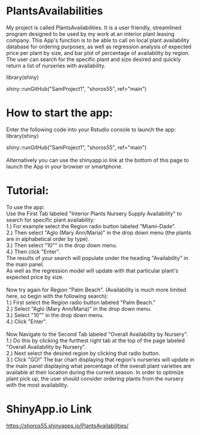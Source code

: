 # PlantsAvailabilities
My project is called PlantsAvailabilities.  It is a user friendly, streamlined program designed to be used by my work at an interior plant leasing company.  This App's function is to be able to call on local plant availability database for ordering purposes, as well as regression analysis of expected price per plant by size, and bar plot of percentage of availability by region.  The user can search for the specific plant and size desired and quickly return a list of nurseries with availability.

library(shiny)

shiny::runGitHub("SamProject1", "shoros55", ref="main")

# How to start the app:
Enter the following code into your Rstudio console to launch the app:<br />
library(shiny)

shiny::runGitHub("SamProject1", "shoros55", ref="main") <br />
<br />
Alternatively you can use the shinyapp.io link at the bottom of this page to launch the App in your browser or smartphone.  <br />

# Tutorial:
To use the app: <br />
Use the First Tab labeled "Interior Plants Nursery Supply Availability" to search for specific plant availability: <br />
1.) For example select the Region radio button labeled "Miami-Dade".<br />
2.) Then select "Aglo (Mary Ann/Maria)" in the drop down menu (the plants are in alphabetical order by type).<br />
3.) Then select "10"" in the drop down menu.<br />
4.) Then click "Enter".<br />
The results of your search will populate under the heading "Availability" in the main panel.<br />
As well as the regression model will update with that particular plant's expected price by size.<br />
<br />
Now try again for Region "Palm Beach". (Availability is much more limited here, so begin with the following search):<br />
1.) First select the Region radio button labeled "Palm Beach."<br />
2.) Select "Aglo (Mary Ann/Maria)" in the drop down menu.<br />
3.) Select "10"" in the drop down menu.<br />
4.) Click "Enter". <br />
<br />
Now Navigate to the Second Tab labeled "Overall Availability by Nursery".<br />
1.) Do this by clicking the furthest right tab at the top of the page labeled "Overall Availability by Nursery". <br />
2.) Next select the desired region by clicking that radio button. <br />
3.) Click "GO!"
The bar chart displaying that region's nurseries will update in the main panel displaying what percentage of the overall plant varieties are available at their location during the current season. In order to optimize plant pick up, the user should consider ordering plants from the nursery with the most availability.

# ShinyApp.io Link

https://shoros55.shinyapps.io/PlantsAvailabilities/
